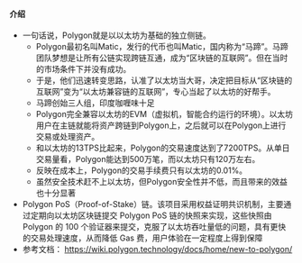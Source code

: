 #### 介绍

- 一句话说，Polygon就是以以太坊为基础的独立侧链。
  - Polygon最初名叫Matic，发行的代币也叫Matic，国内称为“马蹄”。马蹄团队梦想是让所有公链实现跨链互通，成为“区块链的互联网”。但在当时的市场条件下并没有成功。
  - 于是，他们迅速转变思路，认准了以太坊当大哥，决定把目标从“区块链的互联网”变为“以太坊兼容链的互联网”，专心当起了以太坊的好帮手。
  - 马蹄创始三人组，印度咖喱味十足
  - Polygon完全兼容以太坊的EVM（虚拟机，智能合约运行的环境）。以太坊用户在主链就能将资产跨链到Polygon上，之后就可以在Polygon上进行交易或处理资产。
  - 和以太坊的13TPS比起来，Polygon的交易速度达到了7200TPS。从单日交易量看，Polygon能达到500万笔，而以太坊只有120万左右。
  - 反映在成本上，Polygon的交易手续费只有以太坊的0.01%。
  - 虽然安全技术赶不上以太坊，但Polygon安全性并不低，而且带来的效益也十分显著
- Polygon PoS（Proof-of-Stake）链。该项目采用权益证明共识机制，主要通过定期向以太坊区块链提交 Polygon PoS 链的快照来实现，这些快照由
  Polygon 的 100 个验证器来提交，克服了以太坊吞吐量低的问题，具有更快的交易处理速度，从而降低 Gas 费，用户体验在一定程度上得到保障
- 参考文档： https://wiki.polygon.technology/docs/home/new-to-polygon/
